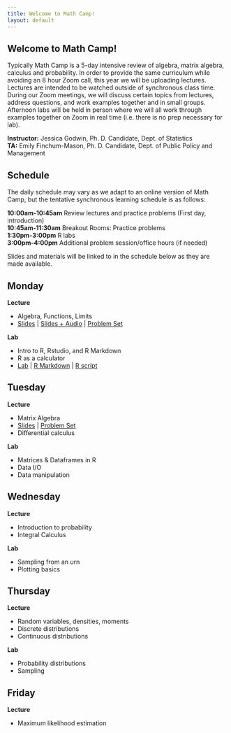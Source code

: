 ```yaml
---
title: Welcome to Math Camp!
layout: default
---
```


## Welcome to Math Camp!

Typically Math Camp is a 5-day intensive review of algebra, matrix algebra, calculus and probability. In order to provide the same curriculum while avoiding an 8 hour Zoom call, this year we will be uploading lectures. Lectures are intended to be watched outside of synchronous class time. During our Zoom meetings, we will discuss certain topics from lectures, address questions, and work examples together and in small groups. Afternoon labs will be held in person where we will all work through examples together on Zoom in real time (i.e. there is no prep necessary for lab).

  **Instructor:** Jessica Godwin, Ph. D. Candidate, Dept. of Statistics  
  **TA:** Emily Finchum-Mason, Ph. D. Candidate, Dept. of Public Policy and Management  

## Schedule

The daily schedule may vary as we adapt to an online version of Math Camp, but the tentative synchronous learning schedule is as follows:  

  **10:00am-10:45am**  Review lectures and practice problems (First day, introduction)  
  **10:45am-11:30am**  Breakout Rooms: Practice problems  
  **1:30pm-3:00pm**    R labs  
  **3:00pm-4:00pm**    Additional problem session/office hours (if needed)  

Slides and materials will be linked to in the schedule below as they are made available.

## Monday
**Lecture**
 * Algebra, Functions, Limits
 * [Slides](https://jlgodwin.github.io/MathCamp/Lectures/Lecture1_20200921.pdf) \| [Slides + Audio](https://washington.zoom.us/rec/share/HxmHkU5xjizORXgxxWlQMklhTiZwpBS3x03l3salzbu1NUJG2LQramibL-47ayOG.PWT7sDgR-TEf0qV2?startTime=1600665456000) \| [Problem Set](https://jlgodwin.github.io/MathCamp/ProblemSets/problemset1.pdf)
 
**Lab**
 * Intro to R, Rstudio, and R Markdown
 * R as a calculator
 * [Lab](https://jlgodwin.github.io/MathCamp/Labs/Rlab1.html) \| [R Markdown](https://jlgodwin.github.io/MathCamp/Labs/Rlab1.Rmd) \| [R script](https://jlgodwin.github.io/MathCamp/Labs/Rlab1.R) 

## Tuesday
**Lecture**
 * Matrix Algebra
 * [Slides](https://jlgodwin.github.io/MathCamp/Lectures/Lecture2.pdf) \| [Problem Set](https://jlgodwin.github.io/MathCamp/ProblemSets/problemset2.pdf)
 * Differential calculus
 
**Lab**
* Matrices & Dataframes in R
* Data I/O
* Data manipulation

## Wednesday
**Lecture**
* Introduction to probability
* Integral Calculus

**Lab**
* Sampling from an urn
* Plotting basics

## Thursday
**Lecture**
 * Random variables, densities, moments
 * Discrete distributions
 * Continuous distributions 
 
**Lab**
 * Probability distributions
 * Sampling
 
## Friday
**Lecture**
 * Maximum likelihood estimation

